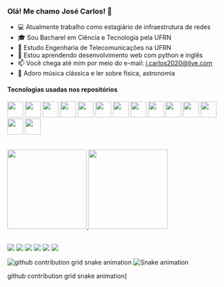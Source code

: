 ### Olá! Me chamo José Carlos! 👋

- :computer: Atualmente trabalho como estagiário de infraestrutura de redes
- :mortar_board: Sou Bacharel em Ciência e Tecnologia pela UFRN
- :satellite: Estudo Engenharia de Telecomunicações na UFRN
- 🌱 Estou aprendendo desenvolvimento web com python e inglês
- 📫 Vocẽ chega até mim por meio do e-mail: j.carlos2020@live.com
- :blue_heart: Adoro música clássica e ler sobre física, astronomia

#### Tecnologias usadas nos repositórios

<div>
  <img src="https://cdn.jsdelivr.net/gh/devicons/devicon/icons/python/python-original.svg" width="36" />
  <img src="https://cdn.jsdelivr.net/gh/devicons/devicon/icons/html5/html5-original.svg" width="36" />
  <img src="https://cdn.jsdelivr.net/gh/devicons/devicon/icons/vscode/vscode-original.svg" width="36" />
  <img src="https://cdn.jsdelivr.net/gh/devicons/devicon/icons/css3/css3-original.svg" width="36" />
  <img src="https://cdn.jsdelivr.net/gh/devicons/devicon/icons/dotnetcore/dotnetcore-original.svg" width="36" />
  <img src="https://cdn.jsdelivr.net/gh/devicons/devicon/icons/mysql/mysql-original.svg" width="36" />
  <img src="https://cdn.jsdelivr.net/gh/devicons/devicon/icons/googlecloud/googlecloud-original.svg" width="36" />
  <img src="https://cdn.jsdelivr.net/gh/devicons/devicon/icons/postgresql/postgresql-original.svg" width="36" />
  <img src="https://cdn.jsdelivr.net/gh/devicons/devicon/icons/git/git-original.svg" width="36" />
  <img src="https://cdn.jsdelivr.net/gh/devicons/devicon/icons/numpy/numpy-original.svg" width="36" />
  <img src="https://cdn.jsdelivr.net/gh/devicons/devicon/icons/javascript/javascript-original.svg" width="36" />
  <img src="https://cdn.jsdelivr.net/gh/devicons/devicon/icons/github/github-original.svg" width="36" />     
  <img src="https://cdn.jsdelivr.net/gh/devicons/devicon/icons/sqlite/sqlite-original.svg" width="36" />
  <img src="https://cdn.jsdelivr.net/gh/devicons/devicon/icons/visualstudio/visualstudio-plain.svg" width="36" />
</div>

<br>

<div>
  
  <a href="https://github.com/jcarlos21"><img height="180em" src="https://github-readme-stats.vercel.app/api?username=jcarlos21&show_icons=true&theme=dracula&include_all_commits=true&count_private=true"/>
  <img height="180em" src="https://github-readme-stats.vercel.app/api/top-langs/?username=jcarlos21&layout=compact&langs_count=7&theme=vue"/>
</div>

<br>

<div>
  <a href = "mailto:j.carlos2020@live.com"><img src="https://img.shields.io/badge/Microsoft_Outlook-0078D4?style=for-the-badge&logo=microsoft-outlook&logoColor=white" target="_blank"></a>
  <a href = "mailto:carlosowen75@gmail.com"><img src="https://img.shields.io/badge/Gmail-D14836?style=for-the-badge&logo=gmail&logoColor=white" target="_blank"></a>
  <a href="https://www.linkedin.com/in/jose-santos2025/" target="_blank"><img src="https://img.shields.io/badge/-LinkedIn-%230077B5?style=for-the-badge&logo=linkedin&logoColor=white" target="_blank"></a>   
  <a href="https://www.instagram.com/j.carlos_santos/" target="_blank"><img src="https://img.shields.io/badge/-Instagram-%23E4405F?style=for-the-badge&logo=instagram&logoColor=white" target="_blank"></a>
  <a href="https://github.com/jcarlos21/jcarlos21/" target="_blank"><img src="https://img.shields.io/badge/GitHub-100000?style=for-the-badge&logo=github&logoColor=white" target="_blank"></a>
  <a href="https://www.youtube.com/@carlosowen751" target="_blank"><img src="https://img.shields.io/badge/YouTube-FF0000?style=for-the-badge&logo=youtube&logoColor=white" target="_blank"></a>

  ![github contribution grid snake animation](https://github.com/jcarlos21/jcarlos21/blob/output/github-contribution-grid-snake.svg)
  ![Snake animation](https://github.com/jcarlos21/jcarlos21/blob/output/github-contribution-grid-snake.svg)
  
  github contribution grid snake animation]

</div>
  
